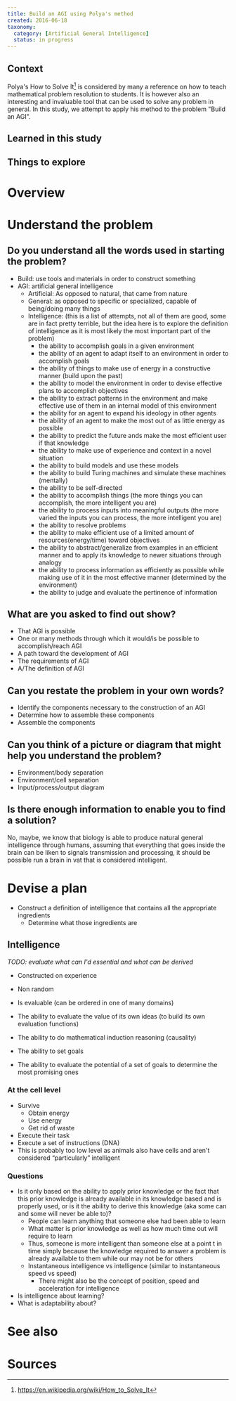 ```yaml
---
title: Build an AGI using Polya's method
created: 2016-06-18
taxonomy:
  category: [Artificial General Intelligence]
  status: in progress
---
```


## Context

Polya's How to Solve It[^1] is considered by many a reference on how to teach mathematical problem resolution to students. It is however also an interesting and invaluable tool that can be used to solve any problem in general. In this study, we attempt to apply his method to the problem "Build an AGI".

## Learned in this study

## Things to explore

# Overview

# Understand the problem

## Do you understand all the words used in starting the problem?
* Build: use tools and materials in order to construct something
* AGI: artificial general intelligence
	* Artificial: As opposed to natural, that came from nature
	* General: as opposed to specific or specialized, capable of being/doing many things
	* Intelligence: (this is a list of attempts, not all of them are good, some are in fact pretty terrible, but the idea here is to explore the definition of intelligence as it is most likely the most important part of the problem)
		* the ability to accomplish goals in a given environment
		* the ability of an agent to adapt itself to an environment in order to accomplish goals
		* the ability of things to make use of energy in a constructive manner (build upon the past)
		* the ability to model the environment in order to devise effective plans to accomplish objectives
		* the ability to extract patterns in the environment and make effective use of them in an internal model of this environment
		* the ability for an agent to expand his ideology in other agents
		* the ability of an agent to make the most out of as little energy as possible
		* the ability to predict the future ands make the most efficient user if that knowledge
		* the ability to make use of experience and context in a novel situation
		* the ability to build models and use these models
		* the ability to build Turing machines and simulate these machines (mentally)
		* the ability to be self-directed
		* the ability to accomplish things (the more things you can accomplish, the more intelligent you are)
		* the ability to process inputs into meaningful outputs (the more varied the inputs you can process, the more intelligent you are)
		* the ability to resolve problems
		* the ability to make efficient use of a limited amount of resources(energy/time) toward objectives
		* the ability to abstract/generalize from examples in an efficient manner and to apply its knowledge to newer situations through analogy
		* the ability to process information as efficiently as possible while making use of it in the most effective manner (determined by the environment)
		* the ability to judge and evaluate the pertinence of information

## What are you asked to find out show?
* That AGI is possible
* One or many methods through which it would/is be possible to accomplish/reach AGI
* A path toward the development of AGI
* The requirements of AGI
* A/The definition of AGI

## Can you restate the problem in your own words?
* Identify the components necessary to the construction of an AGI
* Determine how to assemble these components
* Assemble the components

## Can you think of a picture or diagram that might help you understand the problem?
* Environment/body separation
* Environment/cell separation
* Input/process/output diagram

## Is there enough information to enable you to find a solution?
No, maybe, we know that biology is able to produce natural general intelligence through humans, assuming that everything that goes inside the brain can be liken to signals transmission and processing, it should be possible run a  brain in vat that is considered intelligent.

# Devise a plan
* Construct a definition of intelligence that contains all the appropriate ingredients
	* Determine what those ingredients are

## Intelligence
*TODO: evaluate what can I'd essential and what can be derived*
* Constructed on experience
* Non random
* Is evaluable (can be ordered in one of many domains)
* The ability to evaluate the value of its own ideas (to build its own evaluation functions)
* The ability to do mathematical induction reasoning (causality)

* The ability to set goals
* The ability to evaluate the potential of a set of goals to determine the most promising ones

### At the cell level
* Survive
	* Obtain energy
	* Use energy
	* Get rid of waste
* Execute their task
* Execute a set of instructions (DNA)
* This is probably too low level as animals also have cells and aren't considered “particularly” intelligent

### Questions
* Is it only based on the ability to apply prior knowledge or the fact that this prior knowledge is already available in its knowledge based and is properly used, or is it the ability to derive this knowledge (aka some can and some will never be able to)?
	* People can learn anything that someone else had been able to learn
	* What matter is prior knowledge as well as how much time out will require to learn
	* Thus, someone is more intelligent than someone else at a point t in time simply because the knowledge required to answer a problem is already available to them while our may not be for others
	* Instantaneous intelligence vs intelligence (similar to instantaneous speed vs speed)
		* There might also be the concept of position, speed and acceleration for intelligence
* Is intelligence about learning?
* What is adaptability about?

# See also

# Sources
[^1]: https://en.wikipedia.org/wiki/How_to_Solve_It